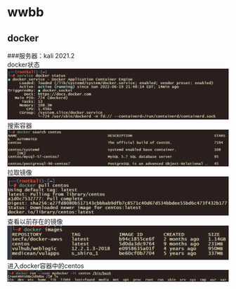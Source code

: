 # wwbb  
## docker  
###服务器：kali 2021.2  
docker状态  
![docker状态](https://github.com/WUBO512/wwbb/blob/main/%E5%AE%9E%E9%AA%8C%E6%88%AA%E5%9B%BE/1.png)
搜索容器  
![search](https://github.com/WUBO512/wwbb/blob/main/%E5%AE%9E%E9%AA%8C%E6%88%AA%E5%9B%BE/2.png)  
拉取镜像
![JS](https://github.com/WUBO512/wwbb/blob/main/%E5%AE%9E%E9%AA%8C%E6%88%AA%E5%9B%BE/3.png)  
查看以前存在的镜像
![JS](https://github.com/WUBO512/wwbb/blob/main/%E5%AE%9E%E9%AA%8C%E6%88%AA%E5%9B%BE/4.png)  
进入docker容器中的centos
![JS](https://github.com/WUBO512/wwbb/blob/main/%E5%AE%9E%E9%AA%8C%E6%88%AA%E5%9B%BE/5.png) 
